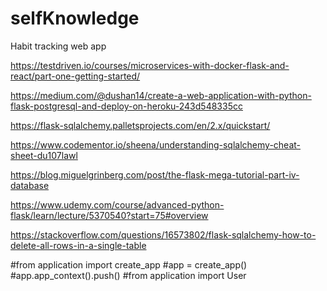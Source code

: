 # selfKnowledge
Habit tracking web app

https://testdriven.io/courses/microservices-with-docker-flask-and-react/part-one-getting-started/

https://medium.com/@dushan14/create-a-web-application-with-python-flask-postgresql-and-deploy-on-heroku-243d548335cc

https://flask-sqlalchemy.palletsprojects.com/en/2.x/quickstart/

https://www.codementor.io/sheena/understanding-sqlalchemy-cheat-sheet-du107lawl

https://blog.miguelgrinberg.com/post/the-flask-mega-tutorial-part-iv-database

https://www.udemy.com/course/advanced-python-flask/learn/lecture/5370540?start=75#overview

https://stackoverflow.com/questions/16573802/flask-sqlalchemy-how-to-delete-all-rows-in-a-single-table

#from application import create_app
#app = create_app()
#app.app_context().push()
#from application import User